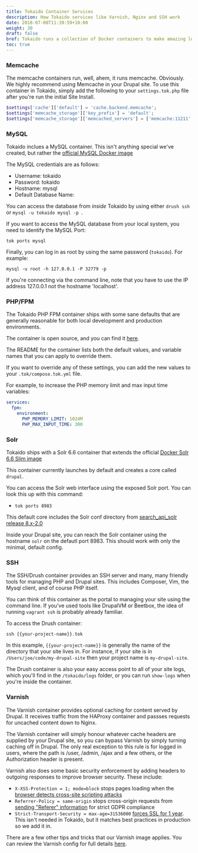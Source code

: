 ```yaml
---
title: Tokaido Container Services
description: How Tokaido services like Varnish, Nginx and SSH work
date: 2018-07-08T11:39:59+10:00
weight: 30
draft: false
bref: Tokaido runs a collection of Docker containers to make amazing local Drupal dev environments. 
toc: true
---
```


### Memcache
The memcache containers run, well, ahem, it runs memcache. Obviously. We highly recommend using Memcache in your Drupal site. To use this container in Tokaido, simply add the following to your `settings.tok.php` file after you're run the initial Site Install. 

```php
$settings['cache']['default'] = 'cache.backend.memcache';
$settings['memcache_storage']['key_prefix'] = 'default';
$settings['memcache_storage']['memcached_servers'] = ['memcache:11211' => 'default'];
```

### MySQL
Tokaido inclues a MySQL container. This isn't anything special we've created, but rather the [official MySQL Docker image](https://hub.docker.com/_/mysql/) 

The MySQL credentials are as follows:

- Username: tokaido
- Password: tokaido
- Hostname: mysql
- Default Database Name: 

You can access the database from *inside* Tokaido by using either `drush ssh` or `mysql -u tokaido mysql -p `. 

If you want to access the MySQL database from your local system, you need to identify the MySQL Port:

```
tok ports mysql
```

Finally, you can log in as root by using the same password (`tokaido`). For example: 

```
mysql -u root -h 127.0.0.1 -P 32779 -p
```

If you're connecting via the command line, note that you have to use the IP address 127.0.0.1 not the hostname 'localhost'.</p>

### PHP/FPM
The Tokaido PHP FPM container ships with some sane defaults that are generally reasonable for both local development and production environments. 

The container is open source, and you can find it [here](https://github.com/tokaido-io/fpm).

The README for the container lists both the default values, and variable names that you can apply to override them. 

If you want to override any of these settings, you can add the new values to your `.tok/compose.tok.yml` file. 

For example, to increase the PHP memory limit and max input time variables:

```yaml
services:
  fpm:
    environment:
      PHP_MEMORY_LIMIT: 1024M
      PHP_MAX_INPUT_TIME: 300
```

### Solr

Tokaido ships with a Solr 6.6 container that extends the official [Docker Solr 6.6 Slim image](https://github.com/docker-solr/docker-solr/tree/master/6.6/slim)

This container currently launches by default and creates a core called `drupal`. 

You can access the Solr web interface using the exposed Solr port. You can look this up with this command:

- `tok ports 8983`

This default core includes the Solr conf directory from [search_api_solr release 8.x-2.0](https://www.drupal.org/project/search_api_solr/releases/8.x-2.0)

Inside your Drupal site, you can reach the Solr container using the hostname `solr` on the defautl port 8983. This should work with only the minimal, default config. 

### SSH

The SSH/Drush container provides an SSH server and many, many friendly tools for managing PHP and Drupal sites. This includes Composer, Vim, the Mysql client, and of course PHP itself. 

You can think of this container as the portal to managing your site using the command line. If you've used tools like DrupalVM or Beetbox, the idea of running `vagrant ssh` is probably already familiar. 

To access the Drush container:

```
ssh {{your-project-name}}.tok 
```

In this example, `{{your-project-name}}` is generally the name of the directory that your site lives in. For instance, if your site is in `/Users/joe/code/my-drupal-site` then your project name is `my-drupal-site`. 

The Drush container is also your easy access point to all of your site logs, which you'll find in the `/tokaido/logs` folder, or you can run `show-logs` when you're inside the container. 

### Varnish
The Varnish container provides optional caching for content served by Drupal. It receives traffic from the HAProxy container and passses requests for uncached content down to Nginx.  

The Varnish container will simply honour whatever cache headers are supplied by your Drupal site, so you can bypass Varnish by simply turning caching off in Drupal. The only real exception to this rule is for logged in users, where the path is /user, /admin, /ajax and a few others, or the Authorization header is present. 

Varnish also does some basic security enforcement by adding headers to outgoing responses to improve browser security. These include:

- `X-XSS-Protection = 1; mode=block` stops pages loading when the [browser detects cross-site scripting attacks](https://developer.mozilla.org/en-US/docs/Web/HTTP/Headers/X-XSS-Protection)
- `Referrer-Policy = same-origin` stops cross-origin requests from [sending "Referer" information](https://developer.mozilla.org/en-US/docs/Web/HTTP/Headers/Referrer-Policy) for strict GDPR compliance
- `Strict-Transport-Security = max-age=31536000` [forces SSL for 1 year](https://developer.mozilla.org/en-US/docs/Web/HTTP/Headers/Strict-Transport-Security). This isn't needed in Tokaido, but it matches best practices in production so we add it in.

There are a few other tips and tricks that our Varnish image applies. You can review the Varnish config for full details [here](https://github.com/tokaido-io/varnish/blob/master/config/default.vcl). 